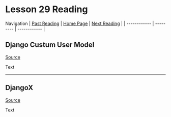 # Lesson 29 Reading

Navigation
| [Past Reading](../Read-28/README.md) | [Home Page](../README.md) | [Next Reading](../Read-30/README.md) |
| ------------ | --------- | ------------ |

## Django Custum User Model

[Source](https://learndjango.com/tutorials/django-custom-user-model)

Text

---

## DjangoX

[Source](https://github.com/wsvincent/djangox)

Text
